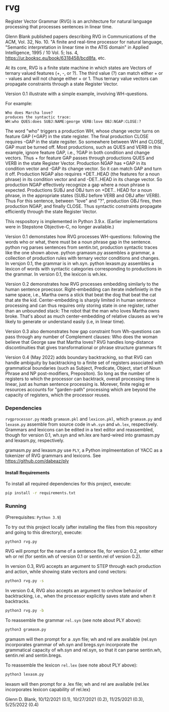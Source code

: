 rvg
===
Register Vector Grammar (RVG) is an architecture for natural language processing that processes sentences in linear time.

Glenn Blank published papers describing RVG in Communications of the ACM, Vol. 32, No. 10. "A finite and real-time processor for natural language,
"Semantic interpretation in linear time in the ATIS domain" in Applied Intelligence, 1995 / 10 Vol. 5; Iss. 4, https://ur.booksc.eu/book/6318458/bcd8fa, etc.

At its core, RVG is a finite state machine in which states are Vectors of ternary valued features (+, -, or ?). The third value (?) can match either + or - values and will not change either + or 1. Thus ternary value vectors can propagate constraints through a state Register Vector.

Version 0.1 illustrate with a simple example, involving WH-questions.

For example:

```
Who does Marcha love?
produces the syntactic trace:
WH:who QUES:does SUBJ:NAME:george VERB:love OBJ:NGAP:CLOSE:? 
```

The word "who" triggers a production WH, whose change vector turns on feature GAP (+GAP) in the state register.
The final production CLOSE requires -GAP in the state regsiter. So somewhere between WH and CLOSE, GAP must be turned off.
Most productions, such as QUES and VERB in this example, ignore feature GAP, i.e., ?GAP in both condition and change vectors.
Thus + for feature GAP passes through productions QUES and VERB in the state Register Vector.
Production NGAP has +GAP in its condition vector and -GAP its change vector. So it can match GAP and turn it off. 
Production NGAP also requires +DET..HEAD (the features for a noun phrase) in its condition vector and and -DET..HEAD in its change vector.
So production NGAP effectively recognize a gap where a noun phrase is expected.
Productions SUBJ and OBJ turn on +DET.. HEAD for a noun phrase, in the appropriate states (SUBJ before VERB and OBJ after VERB).
Thus For this sentence, between "love" and "?", production OBJ fires, then production NGAP, and finally CLOSE.
Thus syntactic constraints propagate efficiently through the state Register Vector.

This respository is implemented in Python 3.9.x. (Earlier implementations were in Stepstone Objective-C, no longer available.)

Version 0.1 demonstates how RVG processes WH-questions: following the words who or what, there must be a noun phrase gap in the sentence.
python rvg parses sentences from sentin.txt, production syntactic traces like the one shown above.
python gramasm.py assembles a grammar, a collection of production rules with ternary vector conditions and changes. In versjon 0.1, the grammar is in wh.syn.
python lexasm.py assembles a lexicon of words with syntactic categories corresponding to productions in the grammar. In version 0.1, the lexicon is wh.lex.

Version 0.2 demonstrates how RVG processes embedding similarly to the human sentence proecssor. Right-embedding can iterate indefinietly in the same space, i.e., 
Martha owns a stick that beat the dog that beat the cat that ate the kid.
Center-embedding is sharply limited in human sentence processing and can thus requires only storing state in one register, rather than an unbounded stack:
The robot that the man who loves Martha owns broke. 
That's about as much center-embedding of relative clauses as we're likely to generate or understand easily (i.e, in linear time).

Version 0.3 also demonstrates how gap constraint from Wh-questions can pass through any number of Complement clauses:
Who does the woman believe that George saw that Martha loves?
RVG handles long-distance discontinuities that gives transformational or phrase structure grammars fit

Version 0.4 (May 2022) adds boundary backtracking, so that RVG can handle ambiguity by backtracking to a finite set of registers associated with grammatical boundaries (such as Subject, Predicate, Object, start of Noun Phrase and NP post-modifiers, Prepositon).
So long as the number of registers to which the processor can backtrack, overall processing time is linear, just as human sentence processing is. Morever, finite regisg
er resources accounts for "garden-path" processing which are beyond the capacity of registers, which the processor reuses.

### Dependencies

`rvgprocessor.py` reads `gramasm.pkl` and `lexicon.pkl`, which `gramasm.py` and `lexasm.py` assemble from source code in `wh.syn` and `wh.lex`, respectively. Grammars and lexicons can be edited in a text editor and reassembled, though for version 0.1, wh.syn and wh.lex are hard-wired into gramasm.py and lexasm.py, respectively.

gramasm.py and lexasm.py use `PLY`, a Python implmeentation of YACC as a tokenizer of RVG grammars and lexicons. See https://github.com/dabeaz/ply

#### Install Requirements

To install all required dependencies for this project, execute:

```bash
pip install -r requirements.txt
```

### Running

(Prerequisites: `Python 3.9`)

To try out this project locally (after installing the files from this repository and going to this directory), execute:

```bash
python3 rvg.py
```
RVG will prompt for the name of a sentence file, for version 0.2, enter either wh or rel (for sentin.wh of version 0.1 or sentin.rel of version 0.2).

In version 0.3, RVG accepts an argument to STEP through each production and action, while showing state vectors and cond vectors:

```bash
python3 rvg.py -s
```

In version 0.4, RVG also accepts an argument to orshow behavior of backtracking, i.e., when the processor explicitly saves state and when it backtracks. 

```bash
python3 rvg.py -b
```
To reassemble the grammar `rel.syn` (see note about PLY above):

```bash
python3 gramasm.py
```

gramasm will then prompt for a .syn file; wh and rel are available (rel.syn incorporates grammar of wh.syn and bregs.syn incorporate the grammatical capacity of wh.syn and rel.syn, so that it can parse sentin.wh, sentin.rel and sentin.bregs.

To reassemble the lexicon `rel.lex` (see note about PLY above):

```bash 
python3 lexasm.py
```

lexasm will then prompt for a .lex file; wh and rel are available (rel.lex incorporates lexicon capability of rel.lex)

Glenn D. Blank, 10/12/2021 (0.1), 10/27/2021 (0.2), 11/25/2021 (0.3), 5/25/2022 (0.4)
